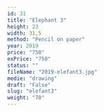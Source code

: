 ```yaml
---
id: 31
title: "Elephant 3"
height: 23
width: 31,5
method: "Pencil on paper"
year: 2019
price: "750"
exPrice: "750"
status: ""
fileName: "2019-elefant3.jpg"
medie: "drawing"
draft: "False"
slug: "elefant3"
weight: "70"
---
```

